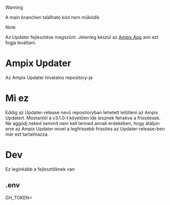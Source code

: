 >[!WARNING]
> A main branchen található kód nem működik

> [!NOTE]  
> Az Updater fejlesztése megszűnt. 
> Jelenleg készül az [Ampix App](https://github.com/Ampix/App) ami ezt fogja leváltani.

# Ampix Updater
Az Ampix Updater hivatalos repository-ja

# Mi ez
Eddig az Updater-release nevű repositoryban lehetett letölteni az Ampix Updatert. Mostantól a v3.1.0-t követően ide lesznek felrakva a frissitések.
Ne aggódj neked semmit nem kell tenned annak érdekében, hogy átáljon erre az Ampix Updater mivel a legfrissebb frissités az Updater-release-ben már ezt tartalmazza.

# Dev
Ez leginkább a fejlesztőknek van
## .env
GH_TOKEN=
